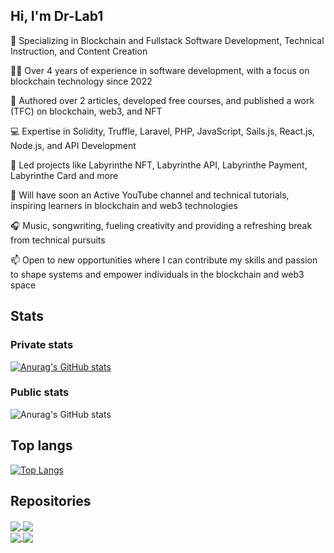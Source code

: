 ## Hi, I'm Dr-Lab1
 

🌱 Specializing in Blockchain and Fullstack Software Development, Technical Instruction, and Content Creation
 
👨‍💻 Over 4 years of experience in software development, with a focus on blockchain technology since 2022
  
📝 Authored over 2 articles, developed free courses, and published a work (TFC) on blockchain, web3, and NFT
  
💻 Expertise in Solidity, Truffle, Laravel, PHP, JavaScript, Sails.js, React.js, Node.js, and API Development
    
🚀 Led projects like Labyrinthe NFT, Labyrinthe API, Labyrinthe Payment, Labyrinthe Card and more

🎥 Will have soon an Active YouTube channel and technical tutorials, inspiring learners in blockchain and web3 technologies
  
🎧 Music, songwriting, fueling creativity and providing a refreshing break from technical pursuits
 
📫 Open to new opportunities where I can contribute my skills and passion to shape systems and empower individuals in the blockchain and web3 space
 
 
## Stats

### Private stats
[![Anurag's GitHub stats](https://github-readme-stats.vercel.app/api?username=Dr-Lab1&theme=dark&show_icons=true)](https://github.com/anuraghazra/github-readme-stats)

### Public stats
![Anurag's GitHub stats](https://github-readme-stats.vercel.app/api?username=Dr-Lab1&theme=gotham&show_icons=true&show=reviews,discussions_started,discussions_answered,prs_merged,prs_merged_percentage)

## Top langs
[![Top Langs](https://github-readme-stats.vercel.app/api/top-langs/?username=Dr-Lab1&layout=compact)](https://github.com/Dr-Lab1/github-readme-stats)

## Repositories
<a href="https://github.com/Dr-Lab1/Labyrinthe-Payment">
  <img align="center" src="https://github-readme-stats.vercel.app/api/pin/?username=Dr-Lab1&repo=Labyrinthe-Payment" />
</a>
<a href="https://github.com/Dr-Lab1/LabyrintheNFT">
  <img align="center" src="https://github-readme-stats.vercel.app/api/pin/?username=Dr-Lab1&repo=LabyrintheNFT" />
</a>

</br>

<a href="https://github.com/Dr-Lab1/FullStack-App-Laravel-React">
  <img align="center" src="https://github-readme-stats.vercel.app/api/pin/?username=Dr-Lab1&repo=FullStack-App-Laravel-React" />
</a>
<a href="https://github.com/Dr-Lab1/school_admin">
  <img align="center" src="https://github-readme-stats.vercel.app/api/pin/?username=Dr-Lab1&repo=school_admin" />
</a>

